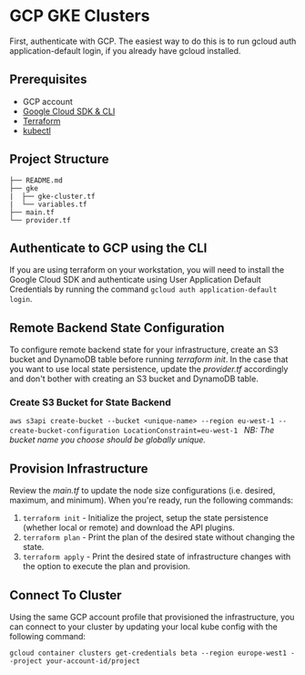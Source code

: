 # GCP GKE Clusters
First, authenticate with GCP. The easiest way to do this is to run gcloud auth application-default login, if you already have gcloud installed. 

## Prerequisites
* GCP account
* [Google Cloud SDK & CLI](https://cloud.google.com/sdk/docs/install)
* [Terraform](https://www.terraform.io/)
* [kubectl](https://kubernetes.io/docs/tasks/tools/)

## Project Structure

```
├── README.md
├── gke
|  ├── gke-cluster.tf
|  └── variables.tf
├── main.tf
└── provider.tf
```

## Authenticate to GCP using the CLI
If you are using terraform on your workstation, you will need to install the Google Cloud SDK and authenticate using User Application Default Credentials by running the command `gcloud auth application-default login`.

## Remote Backend State Configuration
To configure remote backend state for your infrastructure, create an S3 bucket and DynamoDB table before running *terraform init*. In the case that you want to use local state persistence, update the *provider.tf* accordingly and don't bother with creating an S3 bucket and DynamoDB table.

### Create S3 Bucket for State Backend
```aws s3api create-bucket --bucket <unique-name> --region eu-west-1 --create-bucket-configuration LocationConstraint=eu-west-1 ```
*NB: The bucket name you choose should be globally unique.*

## Provision Infrastructure
Review the *main.tf* to update the node size configurations (i.e. desired, maximum, and minimum). When you're ready, run the following commands:
1. `terraform init` - Initialize the project, setup the state persistence (whether local or remote) and download the API plugins.
2. `terraform plan` - Print the plan of the desired state without changing the state.
3. `terraform apply` - Print the desired state of infrastructure changes with the option to execute the plan and provision. 

## Connect To Cluster
Using the same GCP account profile that provisioned the infrastructure, you can connect to your cluster by updating your local kube config with the following command:
```
gcloud container clusters get-credentials beta --region europe-west1 --project your-account-id/project
```